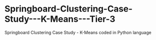 # Springboard-Clustering-Case-Study---K-Means---Tier-3
Springboard Clustering Case Study - K-Means  coded in Python language
